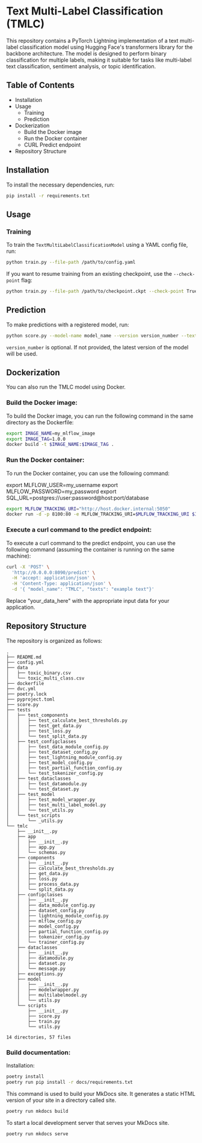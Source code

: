# Text Multi-Label Classification (TMLC)

This repository contains a PyTorch Lightning implementation of a text multi-label classification model using Hugging Face's transformers library for the backbone architecture. The model is designed to perform binary classification for multiple labels, making it suitable for tasks like multi-label text classification, sentiment analysis, or topic identification.

## Table of Contents
- Installation
- Usage
  - Training
  - Prediction
- Dockerization
  - Build the Docker image
  - Run the Docker container
  - CURL Predict endpoint
- Repository Structure

## Installation
To install the necessary dependencies, run:

```bash
pip install -r requirements.txt
```

## Usage
### Training
To train the `TextMultiLabelClassificationModel` using a YAML config file, run:

```bash
python train.py --file-path /path/to/config.yaml
```

If you want to resume training from an existing checkpoint, use the `--check-point` flag:

```bash
python train.py --file-path /path/to/checkpoint.ckpt --check-point True
```

## Prediction
To make predictions with a registered model, run:

```bash
python score.py --model-name model_name --version version_number --texts "text1|text2|text3"
```

`version_number` is optional. If not provided, the latest version of the model will be used.

## Dockerization
You can also run the TMLC model using Docker.

### Build the Docker image:
To build the Docker image, you can run the following command in the same directory as the Dockerfile:

```bash
export IMAGE_NAME=my_mlflow_image
export IMAGE_TAG=1.0.0
docker build -t $IMAGE_NAME:$IMAGE_TAG .
```

### Run the Docker container:
To run the Docker container, you can use the following command:

export MLFLOW_USER=my_username
export MLFLOW_PASSWORD=my_password
export SQL_URL=postgres://user:password@host:port/database

```bash
export MLFLOW_TRACKING_URI="http://host.docker.internal:5050"
docker run -d -p 8100:80 -e MLFLOW_TRACKING_URI=$MLFLOW_TRACKING_URI $IMAGE_NAME:$IMAGE_TAG
```

### Execute a curl command to the predict endpoint:
To execute a curl command to the predict endpoint, you can use the following command (assuming the container is running on the same machine):

```bash
curl -X 'POST' \
  'http://0.0.0.0:8090/predict' \
  -H 'accept: application/json' \
  -H 'Content-Type: application/json' \
  -d '{ "model_name": "TMLC", "texts": "example text"}'
```

Replace "your_data_here" with the appropriate input data for your application.


## Repository Structure
The repository is organized as follows:

```
.
├── README.md
├── config.yml
├── data
│   ├── toxic_binary.csv
│   └── toxic_multi_class.csv
├── dockerfile
├── dvc.yml
├── poetry.lock
├── pyproject.toml
├── score.py
├── tests
│   ├── test_components
│   │   ├── test_calculate_best_thresholds.py
│   │   ├── test_get_data.py
│   │   ├── test_loss.py
│   │   └── test_split_data.py
│   ├── test_configclasses
│   │   ├── test_data_module_config.py
│   │   ├── test_dataset_config.py
│   │   ├── test_lightning_module_config.py
│   │   ├── test_model_config.py
│   │   ├── test_partial_function_config.py
│   │   └── test_tokenizer_config.py
│   ├── test_dataclasses
│   │   ├── test_datamodule.py
│   │   └── test_dataset.py
│   ├── test_model
│   │   ├── test_model_wrapper.py
│   │   ├── test_multi_label_model.py
│   │   └── test_utils.py
│   └── test_scripts
│       └── _utils.py
└── tmlc
    ├── __init__.py
    ├── app
    │   ├── __init__.py
    │   ├── app.py
    │   └── schemas.py
    ├── components
    │   ├── __init__.py
    │   ├── calculate_best_thresholds.py
    │   ├── get_data.py
    │   ├── loss.py
    │   ├── process_data.py
    │   └── split_data.py
    ├── configclasses
    │   ├── __init__.py
    │   ├── data_module_config.py
    │   ├── dataset_config.py
    │   ├── lightning_module_config.py
    │   ├── mlflow_config.py
    │   ├── model_config.py
    │   ├── partial_function_config.py
    │   ├── tokenizer_config.py
    │   └── trainer_config.py
    ├── dataclasses
    │   ├── __init__.py
    │   ├── datamodule.py
    │   ├── dataset.py
    │   └── message.py
    ├── exceptions.py
    ├── model
    │   ├── __init__.py
    │   ├── modelwrapper.py
    │   ├── multilabelmodel.py
    │   └── utils.py
    └── scripts
        ├── __init__.py
        ├── score.py
        ├── train.py
        └── utils.py

14 directories, 57 files
```

### Build documentation:

Installation:
```bash
poetry install
poetry run pip install -r docs/requirements.txt
```

This command is used to build your MkDocs site. It generates a static HTML version of
your site in a directory called site.

```bash
poetry run mkdocs build
```

To start a local development server that serves your MkDocs site.

```bash
poetry run mkdocs serve
```

